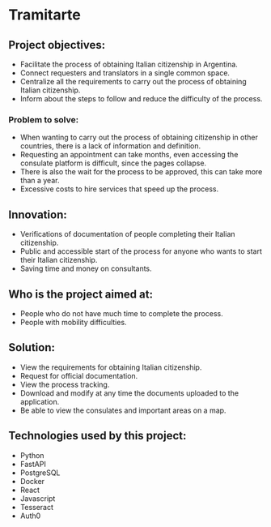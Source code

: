 # Tramitarte

## Project objectives:

- Facilitate the process of obtaining Italian citizenship in Argentina.
- Connect requesters and translators in a single common space.
- Centralize all the requirements to carry out the process of obtaining Italian citizenship.
- Inform about the steps to follow and reduce the difficulty of the process.

### Problem to solve:

- When wanting to carry out the process of obtaining citizenship in other countries, there is a lack of information and definition.
- Requesting an appointment can take months, even accessing the consulate platform is difficult, since the pages collapse. 
- There is also the wait for the process to be approved, this can take more than a year.
- Excessive costs to hire services that speed up the process.

## Innovation:

- Verifications of documentation of people completing their Italian citizenship.
- Public and accessible start of the process for anyone who wants to start their Italian citizenship.
- Saving time and money on consultants.

## Who is the project aimed at:

- People who do not have much time to complete the process.
- People with mobility difficulties.

## Solution:

- View the requirements for obtaining Italian citizenship.
- Request for official documentation.
- View the process tracking.
- Download and modify at any time the documents uploaded to the application.
- Be able to view the consulates and important areas on a map.

## Technologies used by this project:

- Python
- FastAPI
- PostgreSQL
- Docker
- React
- Javascript
- Tesseract
- Auth0
